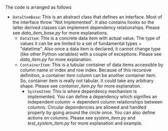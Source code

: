 The code is arranged as follows<BR>
* `DataItemBase`: This is an abstract class that defines an interface. Most of the interface throw "Not Implemented". It also contains hooks so the latter derived classes can implement dependency relationships. Please see <I>data_item_base.py</I> for more explanations.
    * `DataItem`: This is a concrete data item with actual value. The type of values it can be are limited to a set of fundamental types + "datetime". Also once a data item is declared, it cannot change type (like other Python variables) with a couple of exceptions. Please see <I>data_item.py</I> for more explanation.
    * `ContainerItem`: This is a tubular container of data items accessible by column name or index and row index. Because of this recursive definition, a container item column can be another container item. So, container item is really not tabular. It could take any arbitrary shape. Please see <I>container_item.py</I> for more explanation.
        * `SystemItem`: This is where dependency mechanism is implemented. You can define a dependency which signifies an independent column -> dependent column relationships between columns. Circular dependencies are allowed and handled properly by going around the circle once.  You can also define actions on columns. Please see <I>system_item.py</I> and <I>test_system_item.py</I> for more explanation and example.

